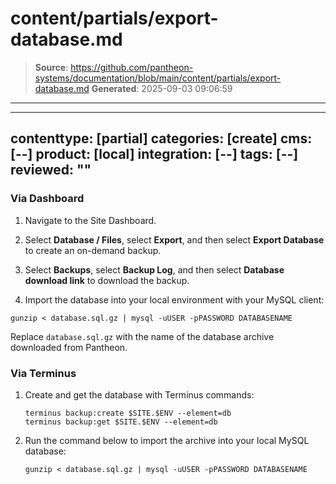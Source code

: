 # content/partials/export-database.md

> **Source**: https://github.com/pantheon-systems/documentation/blob/main/content/partials/export-database.md
> **Generated**: 2025-09-03 09:06:59

---

---
contenttype: [partial]
categories: [create]
cms: [--]
product: [local]
integration: [--]
tags: [--]
reviewed: ""
---

### Via Dashboard

1. Navigate to the Site Dashboard.

1. Select **Database / Files**, select **Export**, and then select **Export Database** to create an on-demand backup.

1. Select **Backups**, select **Backup Log**, and then select **Database download link** to download the backup.

1. Import the database into your local environment with your MySQL client:

  ```bash{promptUser: user}
  gunzip < database.sql.gz | mysql -uUSER -pPASSWORD DATABASENAME
  ```

  <Alert title="Note" type="info">

  Replace `database.sql.gz` with the name of the database archive downloaded from Pantheon.

  </Alert>

### Via Terminus

1. Create and get the database with Terminus commands:

    ```bash{promptUser: user}
    terminus backup:create $SITE.$ENV --element=db
    terminus backup:get $SITE.$ENV --element=db
    ```

1. Run the command below to import the archive into your local MySQL database:

    ```bash{promptUser: user}
    gunzip < database.sql.gz | mysql -uUSER -pPASSWORD DATABASENAME
    ```
